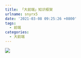 ```yaml
---
title: 「大前端」知识框架
urlname: snyrx5
date: '2021-03-08 09:25:26 +0800'
tags:
  - 前端
categories:
  - 大前端
---
```


![](https://cdn.nlark.com/yuque/0/2021/jpeg/250093/1615195778192-d2c3af8b-e537-4978-8a21-d34ef377e021.jpeg#align=left&display=inline&height=1972&margin=%5Bobject%20Object%5D&originHeight=1972&originWidth=2670&status=done&style=none&width=2670)
